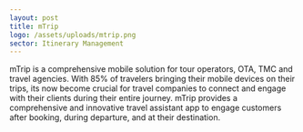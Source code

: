 ```yaml
---
layout: post
title: mTrip
logo: /assets/uploads/mtrip.png
sector: Itinerary Management
---
```

mTrip is a comprehensive mobile solution for tour operators, OTA, TMC and travel agencies. With 85% of travelers bringing their mobile devices on their trips, its now become crucial for travel companies to connect and engage with their clients during their entire journey. mTrip provides a comprehensive and innovative travel assistant app to engage customers after booking, during departure, and at their destination.